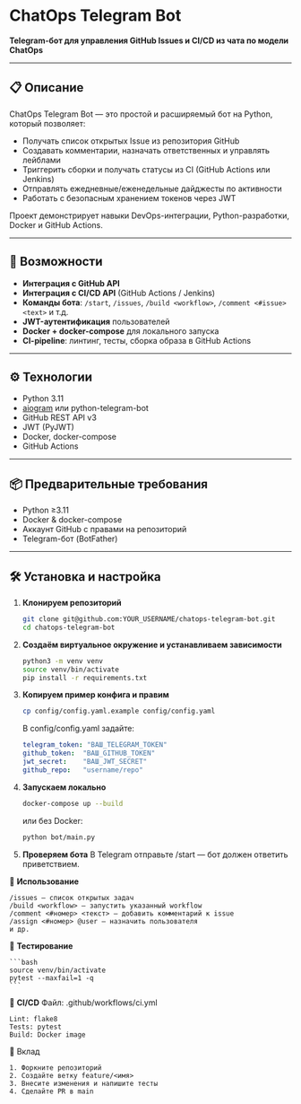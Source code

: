 # ChatOps Telegram Bot

**Telegram-бот для управления GitHub Issues и CI/CD из чата по модели ChatOps**

---

## 📋 Описание

ChatOps Telegram Bot — это простой и расширяемый бот на Python, который позволяет:
- Получать список открытых Issue из репозитория GitHub  
- Создавать комментарии, назначать ответственных и управлять лейблами  
- Триггерить сборки и получать статусы из CI (GitHub Actions или Jenkins)  
- Отправлять ежедневные/еженедельные дайджесты по активности  
- Работать с безопасным хранением токенов через JWT  

Проект демонстрирует навыки DevOps-интеграции, Python-разработки, Docker и GitHub Actions.

---

## 🚀 Возможности

- **Интеграция с GitHub API**  
- **Интеграция с CI/CD API** (GitHub Actions / Jenkins)  
- **Команды бота**: `/start`, `/issues`, `/build <workflow>`, `/comment <#issue> <text>` и т.д.  
- **JWT-аутентификация** пользователей  
- **Docker + docker-compose** для локального запуска  
- **CI-pipeline**: линтинг, тесты, сборка образа в GitHub Actions  

---

## ⚙️ Технологии

- Python 3.11  
- [aiogram](https://docs.aiogram.dev/) или python-telegram-bot  
- GitHub REST API v3  
- JWT (PyJWT)  
- Docker, docker-compose  
- GitHub Actions  

---

## 📦 Предварительные требования

- Python ≥3.11  
- Docker & docker-compose  
- Аккаунт GitHub с правами на репозиторий  
- Telegram-бот (BotFather)  

---

## 🛠 Установка и настройка

1. **Клонируем репозиторий**  
   ```bash
   git clone git@github.com:YOUR_USERNAME/chatops-telegram-bot.git
   cd chatops-telegram-bot

2. **Создаём виртуальное окружение и устанавливаем зависимости**

    ```bash
    python3 -m venv venv
    source venv/bin/activate
    pip install -r requirements.txt

3. **Копируем пример конфига и правим**
    ```bash
    cp config/config.yaml.example config/config.yaml
    ```

    В config/config.yaml задайте:
    ```yaml
    telegram_token: "ВАШ_TELEGRAM_TOKEN"
    github_token:  "ВАШ_GITHUB_TOKEN"
    jwt_secret:    "ВАШ_JWT_SECRET"
    github_repo:   "username/repo"
    ```


4. **Запускаем локально**
    ```bash
    docker-compose up --build
    ```

    или без Docker:
    ```bash
    python bot/main.py
    ```

5. **Проверяем бота**
    В Telegram отправьте /start — бот должен ответить приветствием.

🔧 **Использование**

    /issues — список открытых задач
    /build <workflow> — запустить указанный workflow
    /comment <#номер> <текст> — добавить комментарий к issue
    /assign <#номер> @user — назначить пользователя
    и др.

🧪 **Тестирование**

    ```bash
    source venv/bin/activate
    pytest --maxfail=1 -q
    ```

🔄 **CI/CD**
    Файл: .github/workflows/ci.yml

    Lint: flake8
    Tests: pytest
    Build: Docker image

🤝 Вклад

    1. Форкните репозиторий
    2. Создайте ветку feature/<имя>
    3. Внесите изменения и напишите тесты
    4. Сделайте PR в main



